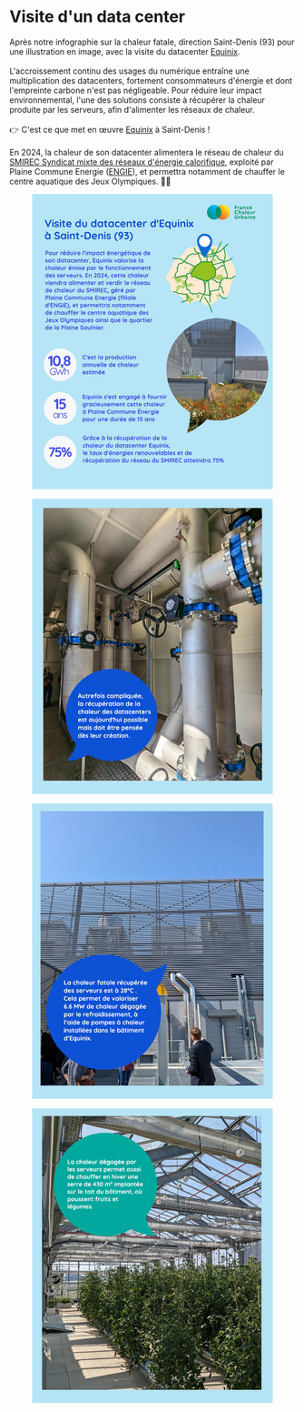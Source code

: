 # Visite d'un data center

Après notre infographie sur la chaleur fatale, direction Saint-Denis (93) pour une illustration en image, avec la visite du datacenter [Equinix](https://www.linkedin.com/company/equinix/).\
\
L'accroissement continu des usages du numérique entraîne une multiplication des datacenters, fortement consommateurs d'énergie et dont l'empreinte carbone n'est pas négligeable. Pour réduire leur impact environnemental, l'une des solutions consiste à récupérer la chaleur produite par les serveurs, afin d'alimenter les réseaux de chaleur.\
\
👉 C'est ce que met en œuvre [Equinix](https://www.linkedin.com/company/equinix/) à Saint-Denis !\
\
En 2024, la chaleur de son datacenter alimentera le réseau de chaleur du [SMIREC Syndicat mixte des réseaux d'énergie calorifique](https://www.linkedin.com/in/ACoAADMxsCQB3VlRzuR-CxiTOxUtx6kW-PvURks), exploité par Plaine Commune Energie ([ENGIE](https://www.linkedin.com/company/engie/)), et permettra notamment de chauffer le centre aquatique des Jeux Olympiques. 🏊‍♂️

<div>

<figure><img src=".gitbook/assets/saint-denis.jpg" alt=""><figcaption></figcaption></figure>

 

<figure><img src=".gitbook/assets/saint-denis2 (3).jpg" alt=""><figcaption></figcaption></figure>

 

<figure><img src=".gitbook/assets/saint-denis3 (3).jpg" alt=""><figcaption></figcaption></figure>

 

<figure><img src=".gitbook/assets/saint-denis4 (1).jpg" alt=""><figcaption></figcaption></figure>

</div>
